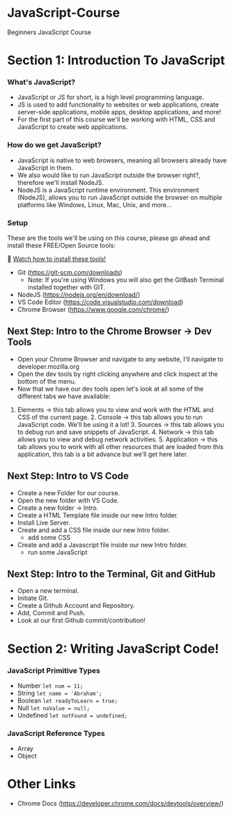 # JavaScript-Course

Beginners JavaScript Course

# Section 1: Introduction To JavaScript 

### What's JavaScript?

- JavaScript or JS for short, is a high level programming language. 
- JS is used to add functionality to websites or web applications, create server-side applications, mobile apps, desktop applications, and more!
- For the first part of this course we'll be working with HTML, CSS and JavaScript to create web applications.  

### How do we get JavaScript?

- JavaScript is native to web browsers, meaning all browsers already have JavaScript in them. 
- We also would like to run JavaScript outside the browser right?, therefore we'll install NodeJS.
- NodeJS is a JavaScript runtime environment. This environment (NodeJS), allows you to run JavaScript outside the browser on multiple platforms like Windows, Linux, Mac, Unix, and more...

### Setup

These are the tools we'll be using on this course, please go ahead and install these FREE/Open Source tools:

 🎥 [Watch how to install these tools!](https://www.youtube.com/watch?v=vb9-Q1E0yZU)

- Git (https://git-scm.com/downloads)
  - Note: If you're using Windows you will also get the GitBash Terminal installed together with GIT.
- NodeJS (https://nodejs.org/en/download/)
- VS Code Editor (https://code.visualstudio.com/download)
- Chrome Browser (https://www.google.com/chrome/)

## Next Step: Intro to the Chrome Browser -> Dev Tools

 - Open your Chrome Browser and navigate to any website, I'll navigate to developer.mozilla.org
 - Open the dev tools by right clicking anywhere and click Inspect at the bottom of the menu.
 - Now that we have our dev tools open let's look at all some of the different tabs we have available: 

1. Elements -> this tab allows you to view and work with the HTML and CSS of the current page.
    2. Console -> this tab allows you to run JavaScript code. We'll be using it a lot!
    3. Sources -> this tab allows you to debug run and save snippets of JavaScript.
    4. Network -> this tab allows you to view and debug network activities.
    5. Application -> this tab allows you to work with all other resources that are loaded from this application, this tab is a bit advance but we'll get here later.


## Next Step: Intro to VS Code 

  - Create a new Folder for our course.
  - Open the new folder with VS Code.
  - Create a new folder -> Intro.
  - Create a HTML Template file inside our new Intro folder.
  - Install Live Server.
  - Create and add a CSS file inside our new Intro folder.
    - add some CSS
  - Create and add a Javascript file inside our new Intro folder.
    - run some JavaScript



## Next Step: Intro to the Terminal, Git and GitHub

 - Open a new terminal.
 - Initiate Git.
 - Create a Github Account and Repository.
 - Add, Commit and Push.
 - Look at our first Github commit/contribution!


 # Section 2: Writing JavaScript Code!


### JavaScript Primitive Types

- Number `let num = 11;`
- String `let name = 'Abraham';`
- Boolean `let readyToLearn = true;`
- Null `let noValue = null;`
- Undefined `let notFound = undefined;`

### JavaScript Reference Types

- Array
- Object


# Other Links

- Chrome Docs (https://developer.chrome.com/docs/devtools/overview/)
